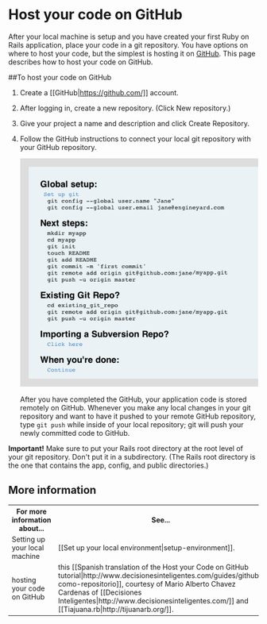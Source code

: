 # Host your code on GitHub

After your local machine is setup and you have created your first Ruby on Rails application, place your code in a git repository. You have options on where to host your code, but the simplest is hosting it on [GitHub](http://www.github.com). This page describes how to host your code on GitHub.

##To host your code on GitHub  

1. Create a [[GitHub|https://github.com/]] account.
2. After logging in, create a new repository. (Click New repository.)
3. Give your project a name and description and click Create Repository.
4. Follow the GitHub instructions to connect your local git repository with your GitHub repository.
  
    ![GitHub instructions 2012](images/github-repo-guide.png)

    After you have completed the GitHub, your application code is stored remotely on GitHub. Whenever you make any local changes in your git repository and want to have it pushed to your remote GitHub repository, type `git push` while inside of your local repository; git will push your newly committed code to GitHub.

**Important!** Make sure to put your Rails root directory at the root level of your git repository. Don't put it in a subdirectory. (The Rails root directory is the one that contains the app, config, and public directories.)

<h2 id="topic5"> More information</h2>

<table>
  <tr>
    <th>For more information about...</th><th>See...</th>
  </tr>
  <tr>
    <td>Setting up your local machine</td><td>[[Set up your local environment|setup-environment]].</td>
  </tr> 
  <tr>
	<td>hosting your code on GitHub</td><td>this [[Spanish translation of the Host your Code on GitHub tutorial|http://www.decisionesinteligentes.com/guides/github-como-repositorio]], courtesy of Mario Alberto Chavez Cardenas of [[Decisiones Inteligentes|http://www.decisionesinteligentes.com/]] and [[Tiajuana.rb|http://tijuanarb.org/]].</td>
  </tr>
</table>